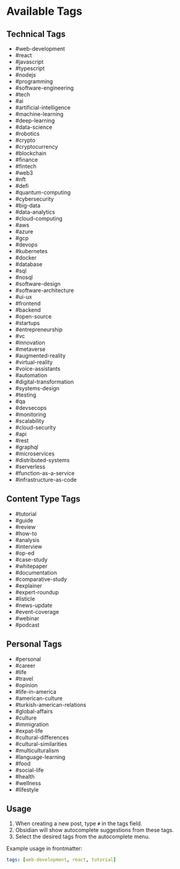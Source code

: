 # Available Tags

## Technical Tags
- #web-development
- #react
- #javascript
- #typescript
- #nodejs
- #programming
- #software-engineering
- #tech
- #ai
- #artificial-intelligence
- #machine-learning
- #deep-learning
- #data-science
- #robotics
- #crypto
- #cryptocurrency
- #blockchain
- #finance
- #fintech
- #web3
- #nft
- #defi
- #quantum-computing
- #cybersecurity
- #big-data
- #data-analytics
- #cloud-computing
- #aws
- #azure
- #gcp
- #devops
- #kubernetes
- #docker
- #database
- #sql
- #nosql
- #software-design
- #software-architecture
- #ui-ux
- #frontend
- #backend
- #open-source
- #startups
- #entrepreneurship
- #vc
- #innovation
- #metaverse
- #augmented-reality
- #virtual-reality
- #voice-assistants
- #automation
- #digital-transformation
- #systems-design
- #testing
- #qa
- #devsecops
- #monitoring
- #scalability
- #cloud-security
- #api
- #rest
- #graphql
- #microservices
- #distributed-systems
- #serverless
- #function-as-a-service
- #infrastructure-as-code

## Content Type Tags
- #tutorial
- #guide
- #review
- #how-to
- #analysis
- #interview
- #op-ed
- #case-study
- #whitepaper
- #documentation
- #comparative-study
- #explainer
- #expert-roundup
- #listicle
- #news-update
- #event-coverage
- #webinar
- #podcast

## Personal Tags
- #personal
- #career
- #life
- #travel
- #opinion
- #life-in-america
- #american-culture
- #turkish-american-relations
- #global-affairs
- #culture
- #immigration
- #expat-life
- #cultural-differences
- #cultural-similarities
- #multiculturalism
- #language-learning
- #food
- #social-life
- #health
- #wellness
- #lifestyle

## Usage
1. When creating a new post, type `#` in the tags field.
2. Obsidian will show autocomplete suggestions from these tags.
3. Select the desired tags from the autocomplete menu.

Example usage in frontmatter:
```yaml
tags: [web-development, react, tutorial]

